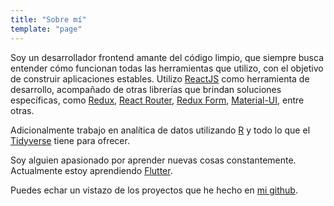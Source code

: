 ```yaml
---
title: "Sobre mí"
template: "page"
---
```


Soy un desarrollador frontend amante del código limpio, que siempre busca entender cómo funcionan todas las herramientas que utilizo, con el objetivo de construir aplicaciones estables. Utilizo <a href="https://reactjs.org" target="_blank">ReactJS</a> como herramienta de desarrollo, acompañado de otras librerías que brindan soluciones específicas, como <a href="https://redux.js.org/" target="_blank">Redux</a>, <a href="https://reacttraining.com/react-router/" target="_blank">React Router</a>, <a href="https://redux-form.com" target="_blank">Redux Form</a>, <a href="https://material-ui.com" target="_blank">Material-UI</a>, entre otras.

Adicionalmente trabajo en analítica de datos utilizando <a href="https://www.rstudio.com/" target="_blank">R</a> y todo lo que el <a href="https://www.tidyverse.org/" target="_blank">Tidyverse</a> tiene para ofrecer.

Soy alguien apasionado por aprender nuevas cosas constantemente. Actualmente estoy aprendiendo <a href="http://flutter.io" target="_blank">Flutter</a>.

Puedes echar un vistazo de los proyectos que he hecho en <a href="https://github.com/CalaoJuanPablo" target="_blank">mi github</a>.
